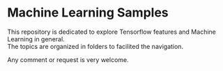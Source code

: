 # Machine Learning Samples

This repository is dedicated to explore Tensorflow features and Machine Learning in general.\
The topics are organized in folders to facilited the navigation.

Any comment or request is very welcome.
